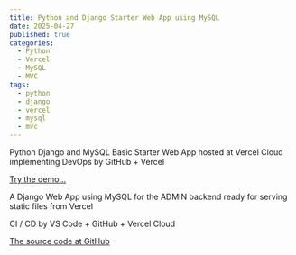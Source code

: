 ```yaml
---
title: Python and Django Starter Web App using MySQL
date: 2025-04-27
published: true
categories:
  - Python
  - Vercel
  - MySQL
  - MVC
tags:
  - python
  - django
  - vercel
  - mysql
  - mvc
---
```


Python Django and MySQL Basic Starter Web App hosted at Vercel Cloud implementing DevOps by GitHub + Vercel

<a href="https://django-starter-two.vercel.app/" target="_blank" title="Django Web App at Vercel">Try the demo...</a>

A Django Web App using MySQL for the ADMIN backend ready for serving static files from Vercel

CI / CD by VS Code + GitHub + Vercel Cloud

<a href="https://github.com/persteenolsen/django-starter-two" target="_blank">The source code at GitHub</a>
